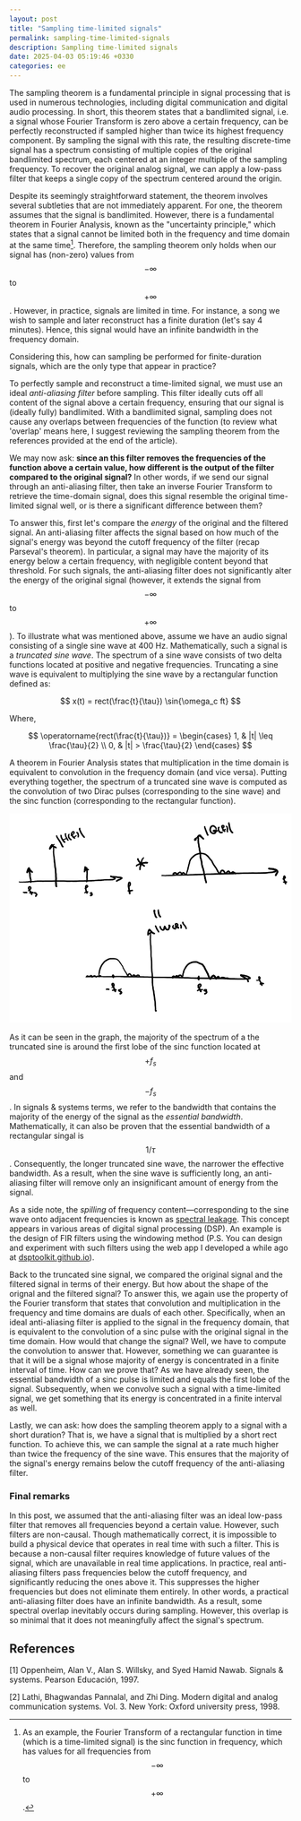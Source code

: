 ```yaml
---
layout: post
title: "Sampling time-limited signals"
permalink: sampling-time-limited-signals
description: Sampling time-limited signals
date: 2025-04-03 05:19:46 +0330
categories: ee
---
```


The sampling theorem is a fundamental principle in signal processing that is used in numerous technologies, including digital communication and digital audio processing.
In short, this theorem states that a bandlimited signal, i.e. a signal whose Fourier Transform is zero above a certain frequency, can be perfectly reconstructed if sampled higher than twice its highest frequency component.
By sampling the signal with this rate, the resulting discrete-time signal has a spectrum consisting of multiple copies of the original bandlimited spectrum, each centered at an integer multiple of the sampling frequency.
To recover the original analog signal, we can apply a low-pass filter that keeps a single copy of the spectrum centered around the origin.

Despite its seemingly straightforward statement, the theorem involves several subtleties that are not immediately apparent.
For one, the theorem assumes that the signal is bandlimited.
However, there is a fundamental theorem in Fourier Analysis, known as the "uncertainty principle," which states that a signal cannot be limited both in the frequency and time domain at the same time[^1].
Therefore, the sampling theorem only holds when our signal has (non-zero) values from $$-\infty$$ to $$+\infty$$.
However, in practice, signals are limited in time. 
For instance, a song we wish to sample and later reconstruct has a finite duration (let's say 4 minutes).
Hence, this signal would have an infinite bandwidth in the frequency domain.

Considering this, how can sampling be performed for finite-duration signals, which are the only type that appear in practice?

To perfectly sample and reconstruct a time-limited signal, we must use an ideal *anti-aliasing filter* before sampling.
This filter ideally cuts off all content of the signal above a certain frequency, ensuring that our signal is (ideally fully) bandlimited.
With a bandlimited signal, sampling does not cause any overlaps between frequencies of the function
(to review what 'overlap' means here, I suggest reviewing the sampling theorem from the references provided at the end of the article).

We may now ask: **since an this filter removes the frequencies of the function above a certain value, how different is the output of the filter compared to the original signal?**
In other words, if we send our signal through an anti-aliasing filter, then take an inverse Fourier Transform to retrieve the time-domain signal, does this signal resemble the original time-limited signal well, or is there a significant difference between them?

To answer this, first let's compare the *energy* of the original and the filtered signal.
An anti-aliasing filter affects the signal based on how much of the signal's energy was beyond the cutoff frequency of the filter (recap Parseval's theorem).
In particular, a signal may have the majority of its energy below a certain frequency, with negligible content beyond that threshold.
For such signals, the anti-aliasing filter does not significantly alter the energy of the original signal (however, it extends the signal from $$-\infty$$ to $$+\infty$$).
To illustrate what was mentioned above, assume we have an audio signal consisting of a single sine wave at 400 Hz.
Mathematically, such a signal is a *truncated sine wave*.
The spectrum of a sine wave consists of two delta functions located at positive and negative frequencies.
Truncating a sine wave is equivalent to multiplying the sine wave by a rectangular function defined as:

$$
x(t) = rect(\frac{t}{\tau}) \sin{\omega_c ft}
$$

Where,

$$
\operatorname{rect(\frac{t}{\tau})} =
\begin{cases}
1, & |t| \leq \frac{\tau}{2} \\
0, & |t| > \frac{\tau}{2}
\end{cases}
$$

A theorem in Fourier Analysis states that multiplication in the time domain is equivalent to convolution in the frequency domain (and vice versa).
Putting everything together, the spectrum of a truncated sine wave is computed as the convolution of two Dirac pulses (corresponding to the sine wave) and the sinc function (corresponding to the rectangular function).

![img](/assets/img/4/2.png)

As it can be seen in the graph, the majority of the spectrum of a the truncated sine is around the first lobe of the sinc function located at $$+f_s$$ and $$-f_s$$.
In signals & systems terms, we refer to the bandwidth that contains the majority of the energy of the signal as the *essential bandwidth*.
Mathematically, it can also be proven that the essential bandwidth of a rectangular singal is $$1/\tau$$.
Consequently, the longer truncated sine wave, the narrower the effective bandwidth.
As a result, when the sine wave is sufficiently long, an anti-aliasing filter will remove only an insignificant amount of energy from the signal.

As a side note, the *spilling* of frequency content—corresponding to the sine wave onto adjacent frequencies is known as [spectral leakage](https://en.wikipedia.org/wiki/Spectral_leakage).
This concept appears in various areas of digital signal processing (DSP).
An example is the design of FIR filters using the windowing method (P.S. You can design and experiment with such filters using the web app I developed a while ago at [dsptoolkit.github.io](dsptoolkit.github.io)).

Back to the truncated sine signal, we compared the original signal and the filtered signal in terms of their energy.
But how about the shape of the orignal and the filtered signal?
To answer this, we again use the property of the Fourier transform that states that convolution and multiplication in the frequency and time domains are duals of each other.
Specifically, when an ideal anti-aliasing filter is applied to the signal in the frequency domain, that is equivalent to the convolution of a sinc pulse with the original signal in the time domain.
How would that change the signal?
Well, we have to compute the convolution to answer that.
However, something we can guarantee is that it will be a signal whose majority of energy is concentrated in a finite interval of time.
How can we prove that?
As we have already seen, the essential bandwidth of a sinc pulse is limited and equals the first lobe of the signal.
Subsequently, when we convolve such a signal with a time-limited signal, we get something that its energy is concentrated in a finite interval as well.

Lastly, we can ask: how does the sampling theorem apply to a signal with a short duration?
That is, we have a signal that is multiplied by a short rect function.
To achieve this, we can sample the signal at a rate much higher than twice the frequency of the sine wave.
This ensures that the majority of the signal's energy remains below the cutoff frequency of the anti-aliasing filter.

### Final remarks
In this post, we assumed that the anti-aliasing filter was an ideal low-pass filter that removes all frequencies beyond a certain value.
However, such filters are non-causal.
Though mathematically correct, it is impossible to build a physical device that operates in real time with such a filter.
This is because a non-causal filter requires knowledge of future values of the signal, which are unavailable in real time applications.
In practice, real anti-aliasing filters pass frequencies below the cutoff frequency, and significantly reducing the ones above it.
This suppresses the higher frequencies but does not eliminate them entirely.
In other words, a practical anti-aliasing filter does have an infinite bandwidth.
As a result, some spectral overlap inevitably occurs during sampling.
However, this overlap is so minimal that it does not meaningfully affect the signal's spectrum.

[^1]: As an example, the Fourier Transform of a rectangular function in time (which is a time-limited signal) is the sinc function in frequency, which has values for all frequencies from $$-\infty$$ to $$+\infty$$.

## References
[1] Oppenheim, Alan V., Alan S. Willsky, and Syed Hamid Nawab. Signals & systems. Pearson Educación, 1997.

[2] Lathi, Bhagwandas Pannalal, and Zhi Ding. Modern digital and analog communication systems. Vol. 3. New York: Oxford university press, 1998.

